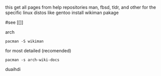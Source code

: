 this get all pages from help repositories
man, fbsd, tldr,
and other for the specific linux distos like
gentoo
install wikiman pakage  

 #see 
[[]]

arch
```
pacman -S wikiman
```
for most detailed (recomended)
```
pacman -s arch-wiki-docs
```
duaihdi